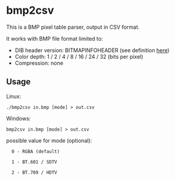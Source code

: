 # bmp2csv
This is a BMP pixel table parser, output in CSV format.

It works with BMP file format limited to:

* DIB header version: BITMAPINFOHEADER (see definition [here](https://msdn.microsoft.com/en-us/library/windows/desktop/dd183376(v=vs.85).aspx))
* Color depth: 1 / 2 / 4 / 8 / 16 / 24 / 32 (bits per pixel)
* Compression: none

## Usage
Linux:
```shell
./bmp2csv in.bmp [mode] > out.csv
```
Windows:
```shell
bmp2csv in.bmp [mode] > out.csv
```
possible value for mode (optional):

      0 - RGBA (default)

      1 - BT.601 / SDTV

      2 - BT.709 / HDTV
